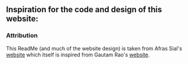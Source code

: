 ## Inspiration for the code and design of this website: 

### Attribution

This ReadMe (and much of the website design) is taken from Afras Sial's [website](https://github.com/afras-sial) which itself is inspired from Gautam Rao's [website](https://github.com/gautamrao/gautamrao.github.io).


